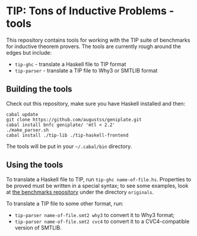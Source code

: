 # TIP: Tons of Inductive Problems - tools

This repository contains tools for working with the TIP suite of
benchmarks for inductive theorem provers. The tools are currently
rough around the edges but include:

* `tip-ghc` - translate a Haskell file to TIP format
* `tip-parser` - translate a TIP file to Why3 or SMTLIB format

## Building the tools

Check out this repository, make sure you have Haskell installed and then:

    cabal update
    git clone https://github.com/augustss/geniplate.git
    cabal install bnfc geniplate/ 'mtl < 2.2'
    ./make_parser.sh
    cabal install ./tip-lib ./tip-haskell-frontend

The tools will be put in your `~/.cabal/bin` directory.

## Using the tools

To translate a Haskell file to TIP, run `tip-ghc name-of-file.hs`.
Properties to be proved must be written in a special syntax; to
see some examples, look at
[the benchmarks repository](http://github.com/tip-org/benchmarks)
under the directory `originals`.

To translate a TIP file to some other format, run:

* `tip-parser name-of-file.smt2 why3` to convert it to Why3 format;
* `tip-parser name-of-file.smt2 cvc4` to convert it to a
  CVC4-compatible version of SMTLIB.

